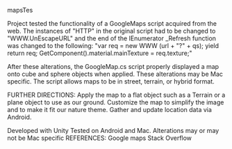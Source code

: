 mapsTes

Project tested the functionality of a GoogleMaps script acquired from the web.
The instances of "HTTP" in the original script had to be changed to "WWW.UnEscapeURL" and the end of the IEnumerator _Refresh function was changed to the following:
"var req = new WWW (url + "?" + qs);
		yield return req;
		GetComponent<Renderer>().material.mainTexture = req.texture;"


After these alterations, the GoogleMap.cs script properly displayed a map onto cube and sphere objects when applied. These alterations may be Mac specific.
The script allows maps to be in street, terrain, or hybrid format.

FURTHER DIRECTIONS:
Apply the map to a flat object such as a Terrain or a plane object to use as our ground.
Customize the map to simplify the image and to make it fit our nature theme.
Gather and update location data via Android.

Developed with Unity
Tested on Android and Mac. Alterations may or may not be Mac specific
REFERENCES:
	Google maps
	Stack Overflow

